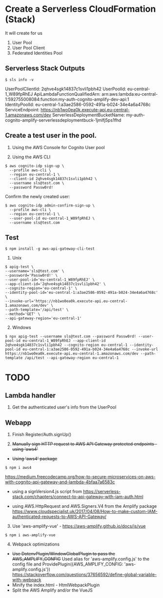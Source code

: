 # Create a Serverless CloudFormation (Stack)
It will create for us
1. User Pool
2. User Pool Client
3. Federated Identities Pool

## Serverless Stack Outputs
```
$ sls info -v
```
UserPoolClientId: 2qhve4sgk14837c1svli1pbh42
UserPoolId: eu-central-1_W89fpRhEJ
ApiLambdaFunctionQualifiedArn: arn:aws:lambda:eu-central-1:592755008084:function:my-auth-cognito-amplify-dev-api:1
IdentityPoolId: eu-central-1:a3ae2586-0592-491a-b024-34e4a6a4768c
ServiceEndpoint: https://nb1wo0ea0k.execute-api.eu-central-1.amazonaws.com/dev
ServerlessDeploymentBucketName: my-auth-cognito-amplify-serverlessdeploymentbuck-1jmlfj5ps1fhd

## Create a test user in the pool.
1. Using the AWS Console for Cognito User pool

2. Using the AWS CLI
```
$ aws cognito-idp sign-up \
  --profile aws-cli \
  --region eu-central-1 \
  --client-id 2qhve4sgk14837c1svli1pbh42 \
  --username sls@test.com \
  --password Passw0rd!
```

Confirm the newly created user:
```
$ aws cognito-idp admin-confirm-sign-up \
  --profile aws-cli \
  --region eu-central-1 \
  --user-pool-id eu-central-1_W89fpRhEJ \
  --username sls@test.com
```

## Test
```
$ npm install -g aws-api-gateway-cli-test
```

1. Unix 
```
$ apig-test \
--username='sls@test.com' \
--password='Passw0rd!' \
--user-pool-id='eu-central-1_W89fpRhEJ' \
--app-client-id='2qhve4sgk14837c1svli1pbh42' \
--cognito-region='eu-central-1' \
--identity-pool-id='eu-central-1:a3ae2586-0592-491a-b024-34e4a6a4768c' \
--invoke-url='https://nb1wo0ea0k.execute-api.eu-central-1.amazonaws.com/dev' \
--path-template='/api/test' \
--method='GET' \
--api-gateway-region='eu-central-1'
```

2. Windows 
```
$ npx apig-test --username sls@test.com --password Passw0rd! --user-pool-id eu-central-1_W89fpRhEJ --app-client-id 2qhve4sgk14837c1svli1pbh42 --cognito-region eu-central-1 --identity-pool-id eu-central-1:a3ae2586-0592-491a-b024-34e4a6a4768c --invoke-url https://nb1wo0ea0k.execute-api.eu-central-1.amazonaws.com/dev --path-template /api/test --api-gateway-region eu-central-1
```


# TODO 

## Lambda handler

1. Get the authenticated user's info from the UserPool

## Webapp
1. Finish Register/Auth.signUp()

2. ~~Manually sign HTTP request to AWS API Gateway protected endpoints - using 'aws4'~~

- ~~Using 'aws4' package~~
```
$ npm i aws4
```
https://medium.freecodecamp.org/how-to-secure-microservices-on-aws-with-cognito-api-gateway-and-lambda-4bfaa7a6583c

- using a signVersion4.js script from
https://serverless-stack.com/chapters/connect-to-api-gateway-with-iam-auth.html

- using AWS.HttpRequest and AWS.Signers.V4 from the Amplify package
https://www.cloudspecialist.uk/2017/04/08/How-to-make-custom-IAM-authenticated-requests-to-AWS-API-Gateway/


3. Use 'aws-amplify-vue' - https://aws-amplify.github.io/docs/js/vue
```
$ npm i aws-amplify-vue
```

4. Webpack optimizations
 - ~~Use DotenvPlugin/WindowGlobalPlugin to pass the AWS_AMPLIFY_CONFIG~~
    Used alias for 'aws-amplify.config.js' to the config file and ProvidePlugin({AWS_AMPLIFY_CONFIG: 'aws-amplify.config.js'})
    https://stackoverflow.com/questions/37656592/define-global-variable-with-webpack
 - Minify the index.html - HtmlWebpackPlugin
 - Split the AWS Amplify and/or the VueJS 
